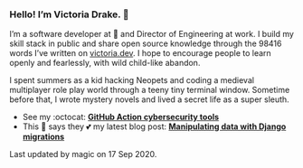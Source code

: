 ### Hello! I’m Victoria Drake. 👋

I’m a software developer at 💜 and Director of Engineering at work. I build my skill stack in public and share open source knowledge through the 98416 words I’ve written on [victoria.dev](https://victoria.dev). I hope to encourage people to learn openly and fearlessly, with wild child-like abandon.

I spent summers as a kid hacking Neopets and coding a medieval multiplayer role play world through a teeny tiny terminal window. Sometime before that, I wrote mystery novels and lived a secret life as a super sleuth.

- See my :octocat: **[GitHub Action cybersecurity tools](https://github.com/search?q=user%3Avictoriadrake+GitHub+Action+security)**
- This 🦊 says they 💕 my latest blog post: **[Manipulating data with Django migrations](https://victoria.dev/blog/manipulating-data-with-django-migrations/)**

Last updated by magic on 17 Sep 2020.
